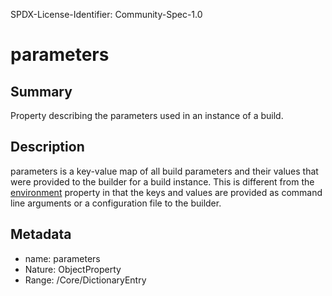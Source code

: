 SPDX-License-Identifier: Community-Spec-1.0

# parameters

## Summary

Property describing the parameters used in an instance of a build.

## Description

parameters is a key-value map of all build parameters and their values that were provided to the builder for a build instance. This is different from the [environment](environment.md) property in that the keys and values are provided as command line arguments or a configuration file to the builder.

## Metadata

- name: parameters
- Nature: ObjectProperty
- Range: /Core/DictionaryEntry

